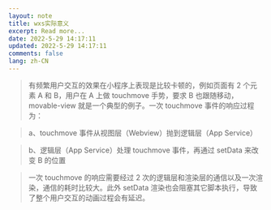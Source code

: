 ```yaml
---
layout: note
title: wxs实际意义
excerpt: Read more...
date: 2022-5-29 14:17:11
updated: 2022-5-29 14:17:11
comments: false
lang: zh-CN
---
```


> 有频繁用户交互的效果在小程序上表现是比较卡顿的，例如页面有 2 个元素 A 和 B，用户在 A 上做 touchmove 手势，要求 B 也跟随移动，movable-view 就是一个典型的例子。一次 touchmove 事件的响应过程为：

> a、touchmove 事件从视图层（Webview）抛到逻辑层（App Service）

> b、逻辑层（App Service）处理 touchmove 事件，再通过 setData 来改变 B 的位置

> 一次 touchmove 的响应需要经过 2 次的逻辑层和渲染层的通信以及一次渲染，通信的耗时比较大。此外 setData 渲染也会阻塞其它脚本执行，导致了整个用户交互的动画过程会有延迟。
  